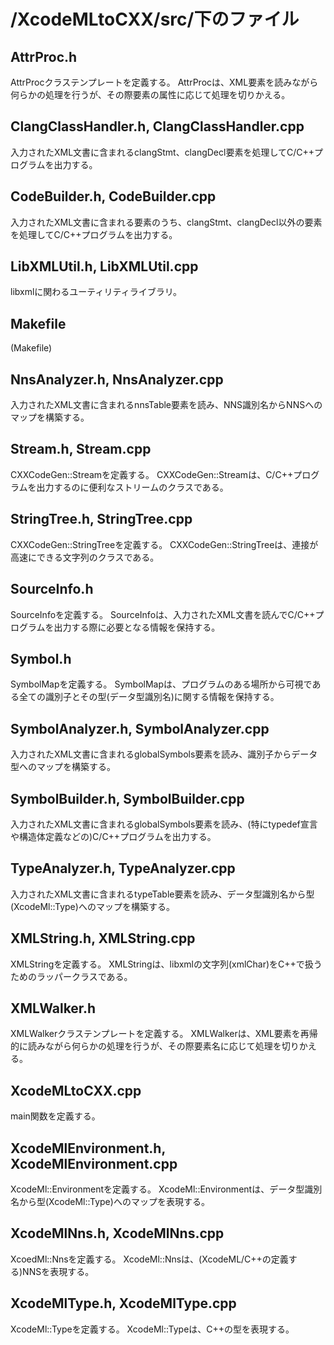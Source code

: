 # /XcodeMLtoCXX/src/下のファイル


## AttrProc.h

AttrProcクラステンプレートを定義する。
AttrProcは、XML要素を読みながら何らかの処理を行うが、その際要素の属性に応じて処理を切りかえる。

## ClangClassHandler.h, ClangClassHandler.cpp

入力されたXML文書に含まれるclangStmt、clangDecl要素を処理してC/C++プログラムを出力する。

## CodeBuilder.h, CodeBuilder.cpp

入力されたXML文書に含まれる要素のうち、clangStmt、clangDecl以外の要素を処理してC/C++プログラムを出力する。

## LibXMLUtil.h, LibXMLUtil.cpp

libxmlに関わるユーティリティライブラリ。

## Makefile

(Makefile)

## NnsAnalyzer.h, NnsAnalyzer.cpp

入力されたXML文書に含まれるnnsTable要素を読み、NNS識別名からNNSへのマップを構築する。

## Stream.h, Stream.cpp

CXXCodeGen::Streamを定義する。
CXXCodeGen::Streamは、C/C++プログラムを出力するのに便利なストリームのクラスである。

## StringTree.h, StringTree.cpp

CXXCodeGen::StringTreeを定義する。
CXXCodeGen::StringTreeは、連接が高速にできる文字列のクラスである。

## SourceInfo.h

SourceInfoを定義する。
SourceInfoは、入力されたXML文書を読んでC/C++プログラムを出力する際に必要となる情報を保持する。

## Symbol.h

SymbolMapを定義する。
SymbolMapは、プログラムのある場所から可視である全ての識別子とその型(データ型識別名)に関する情報を保持する。

## SymbolAnalyzer.h, SymbolAnalyzer.cpp

入力されたXML文書に含まれるglobalSymbols要素を読み、識別子からデータ型へのマップを構築する。

## SymbolBuilder.h, SymbolBuilder.cpp

入力されたXML文書に含まれるglobalSymbols要素を読み、(特にtypedef宣言や構造体定義などの)C/C++プログラムを出力する。

## TypeAnalyzer.h, TypeAnalyzer.cpp

入力されたXML文書に含まれるtypeTable要素を読み、データ型識別名から型(XcodeMl::Type)へのマップを構築する。

## XMLString.h, XMLString.cpp

XMLStringを定義する。
XMLStringは、libxmlの文字列(xmlChar)をC++で扱うためのラッパークラスである。

## XMLWalker.h

XMLWalkerクラステンプレートを定義する。
XMLWalkerは、XML要素を再帰的に読みながら何らかの処理を行うが、その際要素名に応じて処理を切りかえる。

## XcodeMLtoCXX.cpp

main関数を定義する。

## XcodeMlEnvironment.h, XcodeMlEnvironment.cpp

XcodeMl::Environmentを定義する。
XcodeMl::Environmentは、データ型識別名から型(XcodeMl::Type)へのマップを表現する。

## XcodeMlNns.h, XcodeMlNns.cpp

XcoedMl::Nnsを定義する。
XcodeMl::Nnsは、(XcodeML/C++の定義する)NNSを表現する。

## XcodeMlType.h, XcodeMlType.cpp

XcodeMl::Typeを定義する。
XcodeMl::Typeは、C++の型を表現する。
